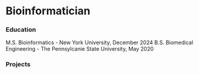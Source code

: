 # Bioinformatician

### Education
M.S. Bioinformatics - New York University, December 2024
B.S. Biomedical Engineering - The Pennsylcanie State University, May 2020

### Projects
